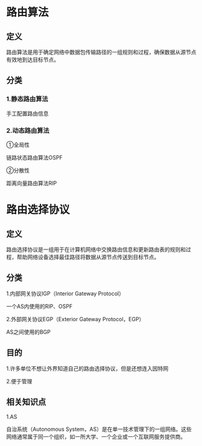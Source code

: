 # 路由算法

## 定义

路由算法是用于确定网络中数据包传输路径的一组规则和过程，确保数据从源节点有效地到达目标节点。

## 分类

### 1.静态路由算法

手工配置路由信息

### 2.动态路由算法

①全局性

链路状态路由算法OSPF

②分散性

距离向量路由算法RIP

# 路由选择协议

## 定义

路由选择协议是一组用于在计算机网络中交换路由信息和更新路由表的规则和过程，帮助网络设备选择最佳路径将数据从源节点传送到目标节点。

## 分类

1.内部网关协议IGP（Interior Gateway Protocol）

一个AS内使用的RIP、OSPF

2.外部网关协议EGP（Exterior Gateway Protocol，EGP）

AS之间使用的BGP



## 目的

1.许多单位不想让外界知道自己的路由选择协议，但是还想连入因特网

2.便于管理





## 相关知识点

1.AS

自治系统（Autonomous System，AS）是在单一技术管理下的一组网络。这些网络通常属于同一个组织，如一所大学、一个企业或一个互联网服务提供商。